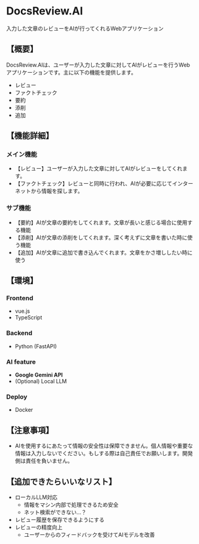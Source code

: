# DocsReview.AI

入力した文章のレビューをAIが行ってくれるWebアプリケーション

## 【概要】
DocsReview.AIは、ユーザーが入力した文章に対してAIがレビューを行うWebアプリケーションです。主に以下の機能を提供します。
- レビュー
- ファクトチェック
- 要約
- 添削
- 追加

## 【機能詳細】
### メイン機能
- 【レビュー】ユーザーが入力した文章に対してAIがレビューをしてくれます。
- 【ファクトチェック】レビューと同時に行われ、AIが必要に応じてインターネットから情報を探します。

### サブ機能
- 【要約】AIが文章の要約をしてくれます。文章が長いと感じる場合に使用する機能
- 【添削】AIが文章の添削をしてくれます。深く考えずに文章を書いた時に使う機能
- 【追加】AIが文章に追加で書き込んでくれます。文章をかさ増ししたい時に使う

## 【環境】
### Frontend
- vue.js
- TypeScript

### Backend
- Python (FastAPI)

### AI feature
- **Google Gemini API**
- (Optional) Local LLM

### Deploy
- Docker

## 【注意事項】
- AIを使用するにあたって情報の安全性は保障できません。個人情報や重要な情報は入力しないでください。もしする際は自己責任でお願いします。開発側は責任を負いません。

## 【追加できたらいいなリスト】
- ローカルLLM対応
    - 情報をマシン内部で処理できるため安全
    - ネット検索ができない...？
- レビュー履歴を保存できるようにする
- レビューの精度向上
    - ユーザーからのフィードバックを受けてAIモデルを改善

